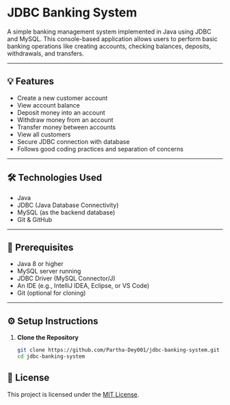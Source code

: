 # JDBC Banking System

A simple banking management system implemented in Java using JDBC and MySQL. This console-based application allows users to perform basic banking operations like creating accounts, checking balances, deposits, withdrawals, and transfers.

---

## 💡 Features

- Create a new customer account
- View account balance
- Deposit money into an account
- Withdraw money from an account
- Transfer money between accounts
- View all customers
- Secure JDBC connection with database
- Follows good coding practices and separation of concerns

---

## 🛠️ Technologies Used

- Java
- JDBC (Java Database Connectivity)
- MySQL (as the backend database)
- Git & GitHub

---

## 🧾 Prerequisites

- Java 8 or higher
- MySQL server running
- JDBC Driver (MySQL Connector/J)
- An IDE (e.g., IntelliJ IDEA, Eclipse, or VS Code)
- Git (optional for cloning)

---

## ⚙️ Setup Instructions

1. **Clone the Repository**
   ```bash
   git clone https://github.com/Partha-Dey001/jdbc-banking-system.git
   cd jdbc-banking-system

## 📝 License

This project is licensed under the [MIT License](LICENSE).
